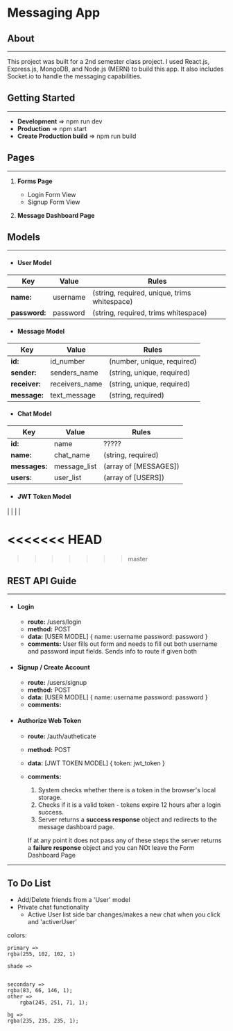 # Messaging App

## About 
---

This project was built for a 2nd semester class project. I used React.js, Express.js, MongoDB, and Node.js (MERN) to build this app. It also includes Socket.io to handle the messaging capabilities. 


## Getting Started
---

+ **Development** => npm run dev
+ **Production** => npm start
+ **Create Production build** => npm run build 


## Pages
---

1. **Forms Page**
	+ Login Form View
	+ Signup Form View

2. **Message Dashboard Page**


## Models
---

+ #### User Model

| 		Key		|	Value		| 						Rules									|
| ------------ | ----------|---------------------------------------------- |
| **name:**		| username 	|(string, required, unique, trims whitespace)	|
|**password:** | password 	|(string, required, trims whitespace)				|

+ #### Message Model

|	Key			 |		Value			 |					Rules				  |
| ------------- | --------------- | ---------------------------- |
| **id:**	    |	id_number 	 	 | (number, unique, required)	  |
| **sender:** 	 |	senders_name    | (string, unique, required)   |
| **receiver:** | receivers_name  | (string, unique, required)   |
| **message:**  | text_message    | (string, required) 			  |

+ #### Chat Model

|      Key     	|     Value    |        Rules         	|
| --------------- | ------------ | --------------------- |
|	**id:** 			| name 			|	 ?????              	|
|	**name:** 		| chat_name 	| (string, required)   	|
| **messages:**	| message_list | (array of [MESSAGES])	|
|	**users:**     | user_list 	|	(array of [USERS])   |     

+ #### JWT Token Model

|
|
|
|

<<<<<<< HEAD
=======

>>>>>>> master
## REST API Guide
---

+ #### Login 

	+ **route:** /users/login
	+ **method:** POST
	+ **data:** [USER MODEL] 
	{
		name: username
		password: password
	}
	+ **comments:** 
	User fills out form and needs to fill out both username and password input fields. Sends info to route if given both

+ #### Signup / Create Account

	+ **route:** /users/signup
	+ **method:** POST
	+ **data:** [USER MODEL]
	{
		name: username
		password: password
	}
	+ **comments:**

+ #### Authorize Web Token

	+ **route:** /auth/autheticate
	+ **method:** POST
	+ **data:** [JWT TOKEN MODEL]
	{
		token: jwt_token
	}
	+ **comments:** 
		1. System checks whether there is a token in the browser's local storage. 
		2. Checks if it is a valid token - tokens expire 12 hours after a login success.
		3.  Server returns a **success response** object and redirects to the message dashboard page. 

		If at any point it does not pass any of these steps the server returns a **failure response** object and you can NOt leave the Form Dashboard Page


---


## To Do List

+ Add/Delete friends from a 'User' model
+ Private chat functionality
	+ Active User list side bar changes/makes a new chat when you click and 'activerUser'


colors:

	primary => 
	rgba(255, 102, 102, 1)

	shade =>
	

	secondary => 
 	rgba(83, 66, 146, 1);
	other => 
		rgba(245, 251, 71, 1);

	bg => 
	rgba(235, 235, 235, 1);